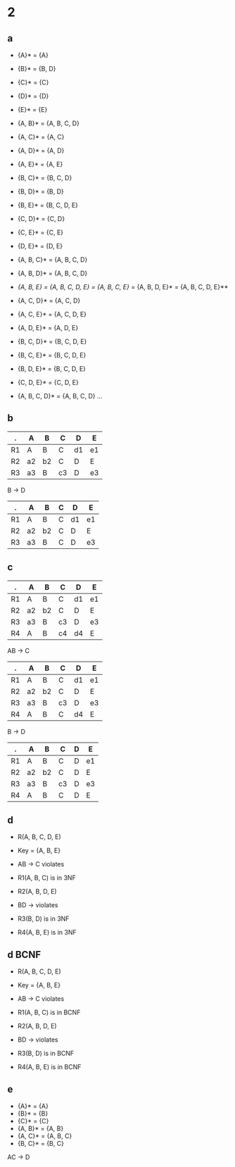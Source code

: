 # 2

## a

- {A}* = {A}
- {B}* = {B, D}
- {C}* = {C}
- {D}* = {D}
- {E}* = {E}

- {A, B}* = {A, B, C, D}
- {A, C}* = {A, C}
- {A, D}* = {A, D}
- {A, E}* = {A, E}
- {B, C}* = {B, C, D}
- {B, D}* = {B, D}
- {B, E}* = {B, C, D, E}
- {C, D}* = {C, D}
- {C, E}* = {C, E}
- {D, E}* = {D, E}

- {A, B, C}* = {A, B, C, D}
- {A, B, D}* = {A, B, C, D}
- **{A, B, E}* = {A, B, C, D, E} = {A, B, C, E}* = {A, B, D, E}* = {A, B, C, D, E}**
- {A, C, D}* = {A, C, D}
- {A, C, E}* = {A, C, D, E}
- {A, D, E}* = {A, D, E}
- {B, C, D}* = {B, C, D, E}
- {B, C, E}* = {B, C, D, E}
- {B, D, E}* = {B, C, D, E}
- {C, D, E}* = {C, D, E}

- {A, B, C, D}* = {A, B, C, D}
...

## b

.  | A  | B  | C  | D  | E
-- | -- | -- | -- | -- | --
R1 | A  | B  | C  | d1 | e1
R2 | a2 | b2 | C  | D  | E
R3 | a3 | B  | c3 | D  | e3

B -> D

.  | A  | B  | C  | D  | E
-- | -- | -- | -- | -- | --
R1 | A  | B  | C  | d1 | e1
R2 | a2 | b2 | C  | D  | E
R3 | a3 | B  | C  | D  | e3

## c

.  | A  | B  | C  | D  | E
-- | -- | -- | -- | -- | --
R1 | A  | B  | C  | d1 | e1
R2 | a2 | b2 | C  | D  | E
R3 | a3 | B  | c3 | D  | e3
R4 | A  | B  | c4 | d4 | E

AB -> C

.  | A  | B  | C  | D  | E
-- | -- | -- | -- | -- | --
R1 | A  | B  | C  | d1 | e1
R2 | a2 | b2 | C  | D  | E
R3 | a3 | B  | c3 | D  | e3
R4 | A  | B  | C  | d4 | E

B -> D

.  | A  | B  | C  | D  | E
-- | -- | -- | -- | -- | --
R1 | A  | B  | C  | D  | e1
R2 | a2 | b2 | C  | D  | E
R3 | a3 | B  | c3 | D  | e3
R4 | A  | B  | C  | D  | E

## d

- R(A, B, C, D, E)
- Key = {A, B, E}

- AB -> C violates

- R1(A, B, C) is in 3NF
- R2(A, B, D, E)

- BD -> violates

- R3(B, D) is in 3NF
- R4(A, B, E) is in 3NF

## d BCNF

- R(A, B, C, D, E)
- Key = {A, B, E}

- AB -> C violates

- R1(A, B, C) is in BCNF
- R2(A, B, D, E)

- BD -> violates

- R3(B, D) is in BCNF
- R4(A, B, E) is in BCNF

## e

- {A}* = {A}
- {B}* = {B}
- {C}* = {C}
- {A, B}* = {A, B}
- {A, C}* = {A, B, C}
- {B, C}* = {B, C}

AC -> D
